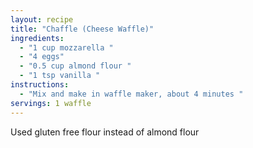 ```yaml
---
layout: recipe
title: "Chaffle (Cheese Waffle)"
ingredients:
  - "1 cup mozzarella "
  - "4 eggs"
  - "0.5 cup almond flour "
  - "1 tsp vanilla "
instructions:
  - "Mix and make in waffle maker, about 4 minutes "
servings: 1 waffle
---
```


Used gluten free flour instead of almond flour 

